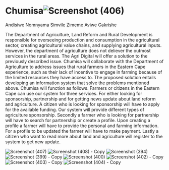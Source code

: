 # Chumisa![Screenshot (406)](https://user-images.githubusercontent.com/117114418/199113370-ac885cc5-67c2-419b-829a-5442947e45ac.png)
Andisiwe Nomnyama
Simvile Zimeme
Aviwe Gakrishe

The Department of Agriculture, Land Reform and Rural Development is responsible for overseeing production and consumption in the agricultural sector, creating agricultural value chains, and supplying agricultural inputs. However, the department of agriculture does not deliever the outmost services in the rural areas. The Agri Digital will offer a solution to the previously described issue. Chumisa will collaborate with the Department of Agriculture to address issues that rural farmers in the Eastern Cape experience, such as their lack of incentive to engage in farming because of the limited resources they have access to.
The proposed solution entails developing an information system that solve the problems mentioned above. Chumisa will function as follows. Farmers or citizens in the Eastern Cape can use our system for three services. For either looking for sponsorship, partnership and for getting news update about land reform and agriculture. A citizen who is looking for sponsorship will have to apply for the available funding. Our system will provide different types of agriculture sponsorship. Secondly a farmer who is looking for partnership will have to search for partnership or create a profile. Upon creating a profile a farmer will have to provide the personal and farming information. For a profile to be updated the farmer will have to make payment. Lastly a citizen who want to read more about land and agriculture will register to the system to get new update.





![Screenshot (407)](https://user-images.githubusercontent.com/117114418/199113378-52410fc7-9e91-49f5-bfee-2f20746ac541.png)
![Screenshot (408) - Copy](https://user-images.githubusercontent.com/117114418/199113379-9562f6cb-b709-4678-bf5b-9f6eee9c82a0.png)
![Screenshot (394)](https://user-images.githubusercontent.com/117114418/199113381-8985c7c3-a6fa-4fba-95d1-a193f94b2f5a.png)
![Screenshot (399) - Copy](https://user-images.githubusercontent.com/117114418/199113385-cfaba68e-2e60-4ea0-b7ee-b0fb7940bad3.png)
![Screenshot (400)](https://user-images.githubusercontent.com/117114418/199113386-492aebfd-7956-4009-b0a6-55bede4d60d8.png)
![Screenshot (402) - Copy](https://user-images.githubusercontent.com/117114418/199113387-e27c9c09-376e-41ab-adc0-b6b43fab184c.png)
![Screenshot (403) - Copy](https://user-images.githubusercontent.com/117114418/199113388-bb5d2d37-977a-46b3-871d-1ea95cc43d6f.png)
![Screenshot (404) - Copy](https://user-images.githubusercontent.com/117114418/199113392-c9c5cf11-53f3-4b1e-af72-634d82841768.png)

